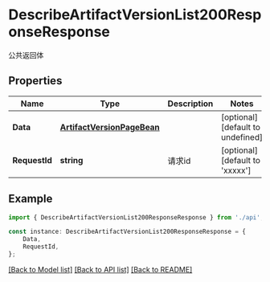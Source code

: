 # DescribeArtifactVersionList200ResponseResponse

公共返回体

## Properties

Name | Type | Description | Notes
------------ | ------------- | ------------- | -------------
**Data** | [**ArtifactVersionPageBean**](ArtifactVersionPageBean.md) |  | [optional] [default to undefined]
**RequestId** | **string** | 请求id | [optional] [default to 'xxxxx']

## Example

```typescript
import { DescribeArtifactVersionList200ResponseResponse } from './api';

const instance: DescribeArtifactVersionList200ResponseResponse = {
    Data,
    RequestId,
};
```

[[Back to Model list]](../README.md#documentation-for-models) [[Back to API list]](../README.md#documentation-for-api-endpoints) [[Back to README]](../README.md)
